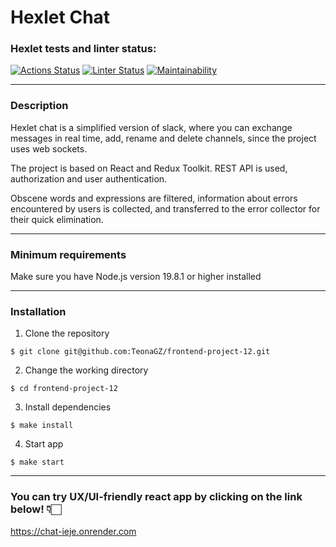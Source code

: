 # Hexlet Chat

### Hexlet tests and linter status:
[![Actions Status](https://github.com/TeonaGZ/frontend-project-12/actions/workflows/linter-check.yml/badge.svg)](https://github.com/TeonaGZ/frontend-project-12/actions)
[![Linter Status](https://github.com/TeonaGZ/frontend-project-12/actions/workflows/hexlet-check.yml/badge.svg)](https://github.com/TeonaGZ/frontend-project-12/actions)
[![Maintainability](https://api.codeclimate.com/v1/badges/2f8cfc243252307223df/maintainability)](https://codeclimate.com/github/TeonaGZ/frontend-project-12/maintainability)

***

### Description
Hexlet chat is a simplified version of slack, where you can exchange messages in real time, add, rename and delete channels, since the project uses web sockets.

The project is based on React and Redux Toolkit. REST API is used, authorization and user authentication.

Obscene words and expressions are filtered, information about errors encountered by users is collected, and transferred to the error collector for their quick elimination.

***

### Minimum requirements
Make sure you have Node.js version 19.8.1 or higher installed

***

### Installation

1. Clone the repository
```
$ git clone git@github.com:TeonaGZ/frontend-project-12.git
```
2. Change the working directory
```
$ cd frontend-project-12
```
3. Install dependencies
```
$ make install
```
4. Start app
```
$ make start
```

***

### You can try UX/UI-friendly react app by clicking on the link below! 👇🏻
https://chat-ieje.onrender.com